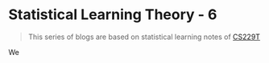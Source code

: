 # Statistical Learning Theory - 6

>This series of blogs are based on statistical learning notes of [CS229T](https://github.com/percyliang/cs229t)

We